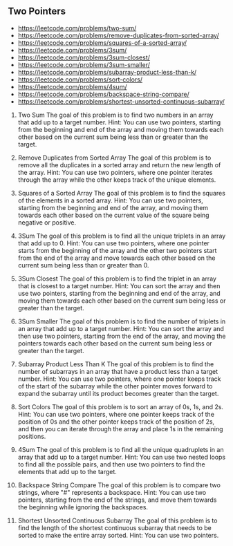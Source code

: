 
## Two Pointers

* https://leetcode.com/problems/two-sum/
* https://leetcode.com/problems/remove-duplicates-from-sorted-array/
* https://leetcode.com/problems/squares-of-a-sorted-array/
* https://leetcode.com/problems/3sum/
* https://leetcode.com/problems/3sum-closest/
* https://leetcode.com/problems/3sum-smaller/
* https://leetcode.com/problems/subarray-product-less-than-k/
* https://leetcode.com/problems/sort-colors/
* https://leetcode.com/problems/4sum/
* https://leetcode.com/problems/backspace-string-compare/
* https://leetcode.com/problems/shortest-unsorted-continuous-subarray/


1.  Two Sum The goal of this problem is to find two numbers in an array that add up to a target number. Hint: You can use two pointers, starting from the beginning and end of the array and moving them towards each other based on the current sum being less than or greater than the target.
    
2.  Remove Duplicates from Sorted Array The goal of this problem is to remove all the duplicates in a sorted array and return the new length of the array. Hint: You can use two pointers, where one pointer iterates through the array while the other keeps track of the unique elements.
    
3.  Squares of a Sorted Array The goal of this problem is to find the squares of the elements in a sorted array. Hint: You can use two pointers, starting from the beginning and end of the array, and moving them towards each other based on the current value of the square being negative or positive.
    
4.  3Sum The goal of this problem is to find all the unique triplets in an array that add up to 0. Hint: You can use two pointers, where one pointer starts from the beginning of the array and the other two pointers start from the end of the array and move towards each other based on the current sum being less than or greater than 0.
    
5.  3Sum Closest The goal of this problem is to find the triplet in an array that is closest to a target number. Hint: You can sort the array and then use two pointers, starting from the beginning and end of the array, and moving them towards each other based on the current sum being less or greater than the target.
    
6.  3Sum Smaller The goal of this problem is to find the number of triplets in an array that add up to a target number. Hint: You can sort the array and then use two pointers, starting from the end of the array, and moving the pointers towards each other based on the current sum being less or greater than the target.
    
7.  Subarray Product Less Than K The goal of this problem is to find the number of subarrays in an array that have a product less than a target number. Hint: You can use two pointers, where one pointer keeps track of the start of the subarray while the other pointer moves forward to expand the subarray until its product becomes greater than the target.
    
8.  Sort Colors The goal of this problem is to sort an array of 0s, 1s, and 2s. Hint: You can use two pointers, where one pointer keeps track of the position of 0s and the other pointer keeps track of the position of 2s, and then you can iterate through the array and place 1s in the remaining positions.
    
9.  4Sum The goal of this problem is to find all the unique quadruplets in an array that add up to a target number. Hint: You can use two nested loops to find all the possible pairs, and then use two pointers to find the elements that add up to the target.
    
10.  Backspace String Compare The goal of this problem is to compare two strings, where "#" represents a backspace. Hint: You can use two pointers, starting from the end of the strings, and move them towards the beginning while ignoring the backspaces.
    
11.  Shortest Unsorted Continuous Subarray The goal of this problem is to find the length of the shortest continuous subarray that needs to be sorted to make the entire array sorted. Hint: You can use two pointers. 
